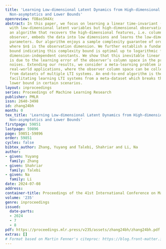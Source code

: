 ```yaml
---
title: 'Learning Low-dimensional Latent Dynamics from High-dimensional Observations:
  Non-asymptotics and Lower Bounds'
openreview: fOBas5H4Xc
abstract: In this paper, we focus on learning a linear time-invariant (LTI) model
  with low-dimensional latent variables but high-dimensional observations. We provide
  an algorithm that recovers the high-dimensional features, i.e. column space of the
  observer, embeds the data into low dimensions and learns the low-dimensional model
  parameters. Our algorithm enjoys a sample complexity guarantee of order $\tilde{\mathcal{O}}(n/\epsilon^2)$,
  where $n$ is the observation dimension. We further establish a fundamental lower
  bound indicating this complexity bound is optimal up to logarithmic factors and
  dimension-independent constants. We show that this inevitable linear factor of $n$
  is due to the learning error of the observer’s column space in the presence of high-dimensional
  noises. Extending our results, we consider a meta-learning problem inspired by various
  real-world applications, where the observer column space can be collectively learned
  from datasets of multiple LTI systems. An end-to-end algorithm is then proposed,
  facilitating learning LTI systems from a meta-dataset which breaks the sample complexity
  lower bound in certain scenarios.
layout: inproceedings
series: Proceedings of Machine Learning Research
publisher: PMLR
issn: 2640-3498
id: zhang24bh
month: 0
tex_title: 'Learning Low-dimensional Latent Dynamics from High-dimensional Observations:
  Non-asymptotics and Lower Bounds'
firstpage: 59851
lastpage: 59896
page: 59851-59896
order: 59851
cycles: false
bibtex_author: Zhang, Yuyang and Talebi, Shahriar and Li, Na
author:
- given: Yuyang
  family: Zhang
- given: Shahriar
  family: Talebi
- given: Na
  family: Li
date: 2024-07-08
address:
container-title: Proceedings of the 41st International Conference on Machine Learning
volume: '235'
genre: inproceedings
issued:
  date-parts:
  - 2024
  - 7
  - 8
pdf: https://proceedings.mlr.press/v235/assets/zhang24bh/zhang24bh.pdf
extras: []
# Format based on Martin Fenner's citeproc: https://blog.front-matter.io/posts/citeproc-yaml-for-bibliographies/
---
```

